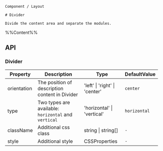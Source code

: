 `````
Component / Layout

# Divider

Divide the content area and separate the modules.
`````

%%Content%%

## API

### Divider

|Property|Description|Type|DefaultValue|
|---|---|---|---|
|orientation|The position of description content in Divider|'left' \| 'right' \| 'center' |`center`|
|type|Two types are available: `horizontal` and `vertical`|'horizontal' \| 'vertical' |`horizontal`|
|className|Additional css class|string \| string[] |`-`|
|style|Additional style|CSSProperties |`-`|
